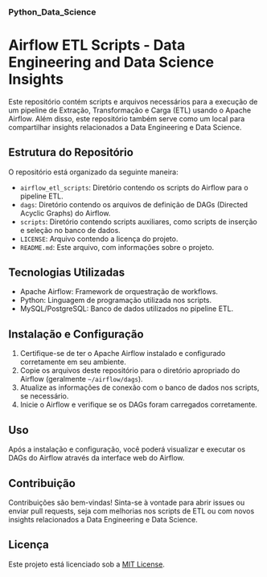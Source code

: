 ### Python_Data_Science
# Airflow ETL Scripts - Data Engineering and Data Science Insights

Este repositório contém scripts e arquivos necessários para a execução de um pipeline de Extração, Transformação e Carga (ETL) usando o Apache Airflow. Além disso, este repositório também serve como um local para compartilhar insights relacionados a Data Engineering e Data Science.

## Estrutura do Repositório

O repositório está organizado da seguinte maneira:

- `airflow_etl_scripts`: Diretório contendo os scripts do Airflow para o pipeline ETL.
- `dags`: Diretório contendo os arquivos de definição de DAGs (Directed Acyclic Graphs) do Airflow.
- `scripts`: Diretório contendo scripts auxiliares, como scripts de inserção e seleção no banco de dados.
- `LICENSE`: Arquivo contendo a licença do projeto.
- `README.md`: Este arquivo, com informações sobre o projeto.

## Tecnologias Utilizadas

- Apache Airflow: Framework de orquestração de workflows.
- Python: Linguagem de programação utilizada nos scripts.
- MySQL/PostgreSQL: Banco de dados utilizados no pipeline ETL.

## Instalação e Configuração

1. Certifique-se de ter o Apache Airflow instalado e configurado corretamente em seu ambiente.
2. Copie os arquivos deste repositório para o diretório apropriado do Airflow (geralmente `~/airflow/dags`).
3. Atualize as informações de conexão com o banco de dados nos scripts, se necessário.
4. Inicie o Airflow e verifique se os DAGs foram carregados corretamente.

## Uso

Após a instalação e configuração, você poderá visualizar e executar os DAGs do Airflow através da interface web do Airflow.

## Contribuição

Contribuições são bem-vindas! Sinta-se à vontade para abrir issues ou enviar pull requests, seja com melhorias nos scripts de ETL ou com novos insights relacionados a Data Engineering e Data Science.

## Licença

Este projeto está licenciado sob a [MIT License](LICENSE).
